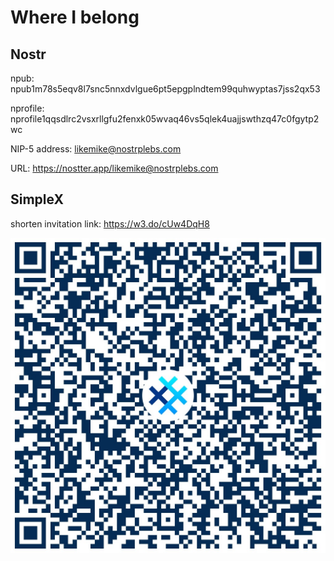 # Where I belong

## Nostr
npub: npub1m78s5eqv8l7snc5nnxdvlgue6pt5epgplndtem99quhwyptas7jss2qx53

nprofile: nprofile1qqsdlrc2vsxrllgfu2fenxk05wvaq46vs5qlek4uajjswthzq47c0fgytp2wc

NIP-5 address: likemike@nostrplebs.com

URL: https://nostter.app/likemike@nostrplebs.com

## SimpleX
shorten invitation link: https://w3.do/cUw4DqH8

![qrcode](/img/simplex_address.jpg)
